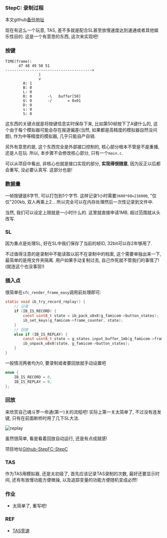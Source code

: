 ### StepC: 录制过程

本文github[备份地址](https://github.com/dustpg/BlogFM/issues/27)

现在有这么一个玩意, TAS, 差不多就是配合SL甚至放慢速度达到速通或者其他娱乐性目的. 这是一个有意思的东西, 这次来实现吧!

### 按键

```
TIME(frame):
      47 48 49 50 51
--------------------------------------->
               | 
               v
        A: 1
        B: 0
        L: 0           
        R: 0       -\   buffer[50]
        U: 0       -/       = 0x01
        D: 0
        s: 0
        S: 0
```

这东西的关键点就是将按键信息实时保存下来, 比如第50帧按下了A键什么的, 这个由于每个模拟器可能会存在报道偏差(当然, 如果都是高精度的模拟器自然没问题), 作为中等精度的模拟器, 几乎只能自产自销.

另外有意思的是, 这个东西完全是外部接口控制的, 核心部分根本不管是不是重播, 还是人在玩. 所以, 本步骤不会修改核心部分, 只有一个```main.c```.

可以从项目中看出, 非核心也就是接口实现的部分, **实现得很随意**, 因为反正以后都会重写, 没必要认真写. 这部分也是! 

### 数据量
一帧按键是8字节, 可以打包到1个字节. 这样记录1小时需要```3600*60=216000```, "仅仅"200kb, 双人再乘上2...  所以完全可以在内存处理然后一次性记录到文件中.

当然, 我们可以设定上限就是一小时什么的. 这里就直接申请1MB, 超过范围就从头改写.

### SL
因为重点是处理SL, 好在SL中我们保存了当前的帧ID, 32bit可以存2年够用了.

不过值得注意的是录制中不能读取以前不在录制中的档案, 这个需要单独出来一下, 最简单的是用文件夹隔离. 用户如果手动复制过去, 自己作死就不管我们的事情了!(就连这个也没事现!)

### 插入点
很简单在```sfc_render_frame_easy```调用前处理即可:
```c
static void ib_try_record_replay() {
    // 记录
    if (IB_IS_RECORD) {
        const uint8_t state = ib_pack_u8x8(g_famicom->button_states);
        ib_set_keys(g_famicom->frame_counter, state);
    }
    // 回放
    else if (IB_IS_REPLAY) {
        const uint8_t state = g_states.input_buffer_1mb[g_famicom->frame_counter];
        ib_unpack_u8x8(state, g_famicom->button_states);
    }
}
```

一般情况两者均为0, 要录制或者要回放就手动设置吧
```c
enum {
    IB_IS_RECORD = 0,
    IB_IS_REPLAY = 0,
};
```

### 回放
来欣赏自己魂斗罗一命通(第一)关的流程吧! 实际上第一关太简单了, 不过没有连发键, 只有在前面断桥时用了几下SL大法.

![replay](./replay.gif)

虽然很简单, 看是看着回放自动运行, 还是有点成就感! 

项目地址[Github-StepFC-StepC](https://github.com/dustpg/StepFC/tree/master/stepc)

### TAS
作为TAS用模拟器, 还是太初级了, 首先应该记录TAS录制的次数, 最好还要显示时间, 还有有放慢功能方便微操, 以及追踪变量的功能方便随机变成必然!

### 作业
 - 太简单了, 重写吧!

### REF
 - [TAS竞速](https://zh.wikipedia.org/wiki/TAS競速)